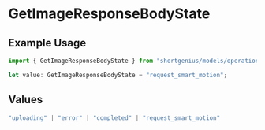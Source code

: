 # GetImageResponseBodyState

## Example Usage

```typescript
import { GetImageResponseBodyState } from "shortgenius/models/operations";

let value: GetImageResponseBodyState = "request_smart_motion";
```

## Values

```typescript
"uploading" | "error" | "completed" | "request_smart_motion"
```